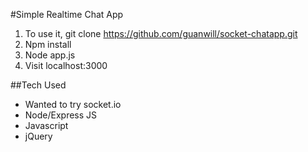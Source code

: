 #Simple Realtime Chat App

1. To use it, git clone https://github.com/guanwill/socket-chatapp.git
2. Npm install
3. Node app.js
4. Visit localhost:3000

##Tech Used
* Wanted to try socket.io
* Node/Express JS
* Javascript
* jQuery
